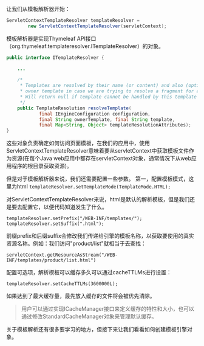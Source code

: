 让我们从模板解析器开始：


```java
ServletContextTemplateResolver templateResolver = 
        new ServletContextTemplateResolver(servletContext);
```


模板解析器是实现Thymeleaf API接口（org.thymeleaf.templateresolver.ITemplateResolver）的对象。


```java
public interface ITemplateResolver {

    ...
  
    /*
     * Templates are resolved by their name (or content) and also (optionally) their 
     * owner template in case we are trying to resolve a fragment for another template.
     * Will return null if template cannot be handled by this template resolver.
     */
    public TemplateResolution resolveTemplate(
            final IEngineConfiguration configuration,
            final String ownerTemplate, final String template,
            final Map<String, Object> templateResolutionAttributes);
}

```
这些对象负责确定如何访问页面模板，在我们的应用中，使用ServletContextTemplateResolver意味着要从servletContext中获取模板文件作为资源(在每个Java web应用中都存在servletContext对象，通常情况下从web应用程序的根目录获取资源)。

但是对于模板解析器来说，我们还需要配置一些参数。
第一，配置模板模式，这里为html
`templateResolver.setTemplateMode(TemplateMode.HTML);`

对ServletContextTemplateResolver来说，html是默认的解析模板，但是我们还是要去配置它，以便代码知道发生了什么。


```
templateResolver.setPrefix("/WEB-INF/templates/");
templateResolver.setSuffix(".html");
```
前缀prefix和后缀suffix会修改我们传递给引擎的模板名称，以获取要使用的真实资源名称。例如：我们访问"product/list"就相当于去查找：

```
servletContext.getResourceAsStream("/WEB-INF/templates/product/list.html")

```
配置可选项，解析模板可以缓存多久可以通过cacheTTLMs进行设置：

```
templateResolver.setCacheTTLMs(3600000L);

```
如果达到了最大缓存量，最先放入缓存的文件将会被优先清除。

> 用户可以通过实现ICacheManager接口来定义缓存的特性和大小，也可以通过修改StandardCacheManager对象来管理默认缓存。

关于模板解析还有很多要学习的地方，但接下来让我们看看如何创建模板引擎对象。







